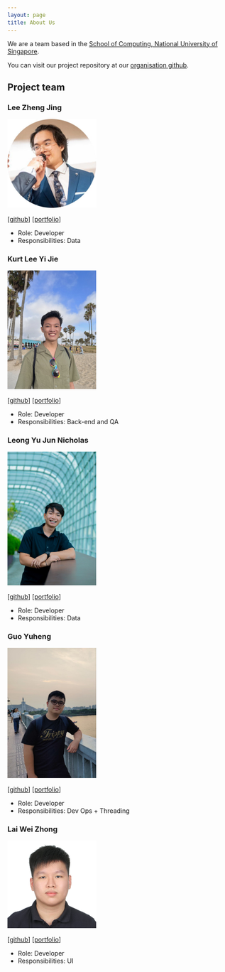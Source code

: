 ```yaml
---
layout: page
title: About Us
---
```


We are a team based in the [School of Computing, National University of Singapore](http://www.comp.nus.edu.sg).

You can visit our project repository at our [organisation github](https://github.com/AY2324S1-CS2103T-T12-2).

## Project team

### Lee Zheng Jing

<img src="images/leezhengjing.png" width="200px">

[[github](https://github.com/leezhengjing)]
[[portfolio](team/leezhengjing.md)]

* Role: Developer
* Responsibilities: Data

### Kurt Lee Yi Jie

<img src="images/kurtyjlee.png" width="200px">

[[github](https://github.com/Kurtyjlee)]
[[portfolio](team/kurtyjlee.md)]

* Role: Developer
* Responsibilities: Back-end and QA

### Leong Yu Jun Nicholas

<img src="images/nicleongyj.png" width="200px">

[[github](https://github.com/nicleongyj)]
[[portfolio](team/nicleongyj.md)]

* Role: Developer
* Responsibilities: Data

### Guo Yuheng

<img src="images/distractedcat.png" width="200px">

[[github](https://github.com/DistractedCat)]
[[portfolio](team/distractedcat.md)]

* Role: Developer
* Responsibilities: Dev Ops + Threading

### Lai Wei Zhong

<img src="images/ken-lai.png" width="200px">

[[github](https://github.com/Ken-Lai)]
[[portfolio](team/ken-lai.md)]

* Role: Developer
* Responsibilities: UI
